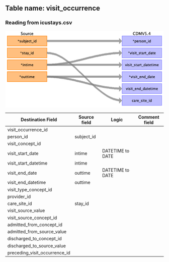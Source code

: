 ## Table name: visit_occurrence

### Reading from icustays.csv

![](md_files/image3.png)

| Destination Field | Source field | Logic | Comment field |
| --- | --- | --- | --- |
| visit_occurrence_id |  |  |  |
| person_id | subject_id |  |  |
| visit_concept_id |  |  |  |
| visit_start_date | intime | DATETIME to DATE |  |
| visit_start_datetime | intime |  |  |
| visit_end_date | outtime | DATETIME to DATE |  |
| visit_end_datetime | outtime |  |  |
| visit_type_concept_id |  |  |  |
| provider_id |  |  |  |
| care_site_id | stay_id |  |  |
| visit_source_value |  |  |  |
| visit_source_concept_id |  |  |  |
| admitted_from_concept_id |  |  |  |
| admitted_from_source_value |  |  |  |
| discharged_to_concept_id |  |  |  |
| discharged_to_source_value |  |  |  |
| preceding_visit_occurrence_id |  |  |  |

